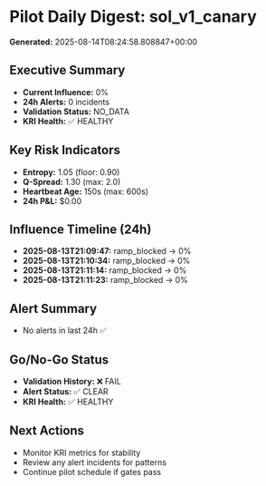 # Pilot Daily Digest: sol_v1_canary
**Generated:** 2025-08-14T08:24:58.808847+00:00

## Executive Summary
- **Current Influence:** 0%
- **24h Alerts:** 0 incidents
- **Validation Status:** NO_DATA
- **KRI Health:** ✅ HEALTHY

## Key Risk Indicators
- **Entropy:** 1.05 (floor: 0.90)
- **Q-Spread:** 1.30 (max: 2.0)
- **Heartbeat Age:** 150s (max: 600s)
- **24h P&L:** $0.00

## Influence Timeline (24h)
- **2025-08-13T21:09:47:** ramp_blocked → 0%
- **2025-08-13T21:10:34:** ramp_blocked → 0%
- **2025-08-13T21:11:14:** ramp_blocked → 0%
- **2025-08-13T21:11:23:** ramp_blocked → 0%

## Alert Summary
- No alerts in last 24h ✅

## Go/No-Go Status
- **Validation History:** ❌ FAIL
- **Alert Status:** ✅ CLEAR
- **KRI Health:** ✅ HEALTHY

## Next Actions
- Monitor KRI metrics for stability
- Review any alert incidents for patterns
- Continue pilot schedule if gates pass
